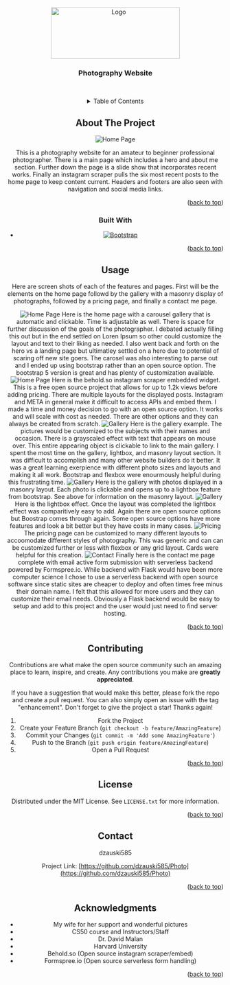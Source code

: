 
<a name="readme-top"></a>

<!-- PROJECT LOGO -->
<br />
<div align="center">
    <img src="images/NZ Photography Logo.png" alt="Logo" width="300
    " height="120">

  <h3 align="center">Photography Website </h3>

  <p align="center">

<br>

<!-- TABLE OF CONTENTS -->
<details>
  <summary>Table of Contents</summary>
  <ol>
    <li>
      <a href="#about-the-project">About The Project</a>
      <ul>
        <li><a href="#built-with">Built With</a></li>
      </ul>
    </li>
    <li><a href="#usage">Usage</a></li>
    <li><a href="#Contributing">Contributing</a></li>
    <li><a href="#license">License</a></li>
    <li><a href="#contact">Contact</a></li>
    <li><a href="#acknowledgments">Acknowledgments</a></li>
  </ol>
</details>



<!-- ABOUT THE PROJECT -->
## About The Project
<img src="images/Screenshot 9_19_2023 3_43_41 PM.png" alt="Home Page" >

This is a photography website for an amateur to beginner professional photographer. There is a main page which includes a hero and about me section. Further down the page is a slide show that incorporates recent works. Finally an instagram scraper pulls the six most recent posts to the home page to keep content current. Headers and footers are also seen with navigation and social media links. 
<p align="right">(<a href="#readme-top">back to top</a>)</p>



### Built With
* [![Bootstrap][Bootstrap.com]][Bootstrap-url]

<p align="right">(<a href="#readme-top">back to top</a>)</p>


<!-- USAGE EXAMPLES -->
## Usage

Here are screen shots of each of the features and pages. First will be the elements on the home page followd by the gallery with a masonry display of photographs, followed by a pricing page, and finally a contact me page. 

<img src="images/Nicole Zauski Photography - Google Chrome 9_19_2023 3_44_15 PM.png" alt="Home Page" >
Here is the home page with a carousel gallery that is automatic and clickable. Time is adjustable as well. There is space for further discussion of the goals of the photographer. I debated actually filling this out but in the end settled on Loren Ipsum so other could customize the layout and text to their liking as needed. I also went back and forth on the hero vs a landing page but ultimatley settled on a hero due to potential of scaring off new site goers. The carosel was also interesting to parse out and I ended up using bootstrap rather than an open source option. The bootstrap 5 version is great and has plenty of customization available. 
<img src="images/Nicole Zauski Photography - Google Chrome 9_19_2023 3_44_23 PM.png" alt="Home Page" >
Here is the behold.so instagram scraper embedded widget. This is a free open source project that allows for up to 1.2k views before adding pricing. There are multiple layouts for the displayed posts. Instagram and META in general make it difficult to access APIs and embed them. I made a time and money decision to go with an open source option. It works and will scale with cost as needed. There are other options and they can always be created from scratch. 
<img src="images/Nicole Zauski Photography - Google Chrome 9_19_2023 3_44_40 PM.png" alt="Gallery" >
Here is the gallery example. The pictures would be customized to the subjects with their names and occasion. There is a grayscaled effect with text that appears on mouse over. This entire appearing object is clickable to link to the main gallery. I spent the most time on the gallery, lightbox, and masonry layout section. It was difficult to accomplish and many other website builders do it better. It was a great learning exerpience with different photo sizes and layouts and making it all work. Bootstrap and flexbox were enourmously helpful during this frustrating time. 
<img src="images/Nicole Zauski Photography - Google Chrome 9_19_2023 3_44_49 PM.png" alt="Gallery" >
Here is the gallery with photos displayed in a masonry layout. Each photo is clickable and opens up to a lightbox feature from bootstrap. See above for information on the masonry layout. 
<img src="images/Nicole Zauski Photography - Google Chrome 9_19_2023 3_44_51 PM.png" alt="Gallery" >
Here is the lightbox effect. Once the layout was completed the lightbox effect was comparitively easy to add. Again there are open source options but Boostrap comes through again. Some open source options have more features and look a bit better but they have costs in many cases. 
<img src="images/Nicole Zauski Photography - Google Chrome 9_19_2023 3_45_10 PM.png" alt="Pricing" >
The pricing page can be customized to many different layouts to accoomodate different styles of photography. This was generic and can can be customized further or less with flexbox or any grid layout. Cards were helpful for this creation. 
<img src="images/Nicole Zauski Photography - Google Chrome 9_19_2023 3_45_21 PM.png" alt="Contact" >
Finally here is the contact me page complete with email active form submission with serverless backend powered by Formspree.io. While backend with Flask would have been more computer science I chose to use a serverless backend with open source software since static sites are cheaper to deploy and often times free minus their domain name. I felt that this allowed for more users and they can customize their email needs. Obviously a Flask backend would be easy to setup and add to this project and the user would just need to find server hosting. 


<p align="right">(<a href="#readme-top">back to top</a>)</p>

<!-- CONTRIBUTING -->
## Contributing

Contributions are what make the open source community such an amazing place to learn, inspire, and create. Any contributions you make are **greatly appreciated**.

If you have a suggestion that would make this better, please fork the repo and create a pull request. You can also simply open an issue with the tag "enhancement".
Don't forget to give the project a star! Thanks again!

1. Fork the Project
2. Create your Feature Branch (`git checkout -b feature/AmazingFeature`)
3. Commit your Changes (`git commit -m 'Add some AmazingFeature'`)
4. Push to the Branch (`git push origin feature/AmazingFeature`)
5. Open a Pull Request

<p align="right">(<a href="#readme-top">back to top</a>)</p>


<!-- LICENSE -->
## License

Distributed under the MIT License. See `LICENSE.txt` for more information.

<p align="right">(<a href="#readme-top">back to top</a>)</p>


<!-- CONTACT -->
## Contact

dzauski585 

Project Link: [https://github.com/dzauski585/Photo](https://github.com/dzauski585/Photo)

<p align="right">(<a href="#readme-top">back to top</a>)</p>



<!-- ACKNOWLEDGMENTS -->
## Acknowledgments

* My wife for her support and wonderful pictures
* CS50 course and Instructors/Staff
* Dr. David Malan
* Harvard University
* Behold.so (Open source instagram scraper/embed)
* Formspree.io (Open source serverless form handling)


<p align="right">(<a href="#readme-top">back to top</a>)</p>



<!-- MARKDOWN LINKS & IMAGES -->
<!-- https://www.markdownguide.org/basic-syntax/#reference-style-links -->

[Bootstrap.com]: https://img.shields.io/badge/Bootstrap-563D7C?style=for-the-badge&logo=bootstrap&logoColor=white
[Bootstrap-url]: https://getbootstrap.com

